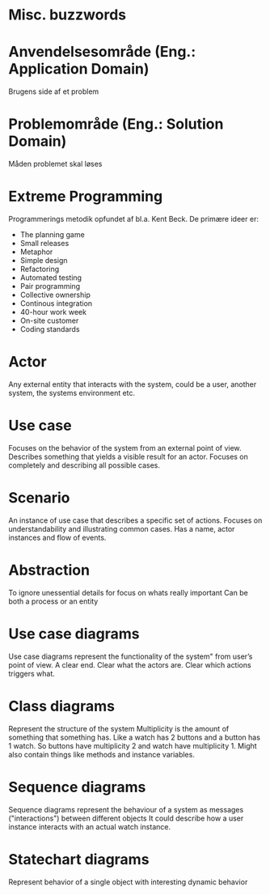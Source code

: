 Misc. buzzwords
=================

# Anvendelsesområde (Eng.: Application Domain)
Brugens side af et problem

# Problemområde (Eng.: Solution Domain)
Måden problemet skal løses

# Extreme Programming
Programmerings metodik opfundet af bl.a. Kent Beck. De primære ideer er:

- The planning game
- Small releases
- Metaphor
- Simple design
- Refactoring
- Automated testing
- Pair programming
- Collective ownership
- Continous integration
- 40-hour work week
- On-site customer
- Coding standards

# Actor
Any external entity that interacts with the system, could be a user, another system,
the systems environment etc.

# Use case
Focuses on the behavior of the system from an external point of view.
Describes something that yields a visible result for an actor.
Focuses on completely and describing all possible cases.

# Scenario
An instance of use case that describes a specific set of actions.
Focuses on understandability and illustrating common cases.
Has a name, actor instances and flow of events.

# Abstraction
To ignore unessential details for focus on whats really important
Can be both a process or an entity

# Use case diagrams
Use case diagrams represent the functionality of the system" from user’s point of view.
A clear end.
Clear what the actors are.
Clear which actions triggers what.

# Class diagrams
Represent the structure of the system
Multiplicity is the amount of something that something has.
Like a watch has 2 buttons and a button has 1 watch. So buttons have multiplicity 2 and watch have multiplicity 1.
Might also contain things like methods and instance variables.

# Sequence diagrams
Sequence diagrams represent the behaviour of a system as messages ("interactions") between different objects
It could describe how a user instance interacts with an actual watch instance.

# Statechart diagrams
Represent behavior of a single object with interesting dynamic behavior
